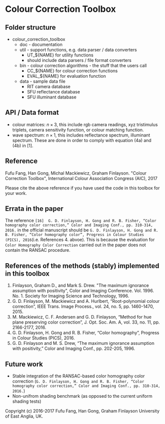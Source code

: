 # Colour Correction Toolbox

## Folder structure
  * colour_correction_toolbox
    * doc - documentation
    * util - support functions, e.g. data parser / data converters
      * UT_${NAME} for utility functions
      * should include data parsers / file format converters
    * bin - colour correction algorithms - the stuff that the users call
      * CC_${NAME} for colour correction functions
      * EVAL_${NAME} for evaluation function
    * data - sample data file
      * RIT camera database
      * SFU reflectance database
      * SFU illuminant database

## API / Data format
  * colour matrices: $n \times 3$, this include rgb camera readings, xyz tristimulus triplets, camera sensitivity function, or colour matching function.
  * wave spectrum: $n \times 1$, this includes reflectance spectrum, illuminant spectrum.
These are done in order to comply with equation (4a) and (4b) in [1].

## Reference
Fufu Fang, Han Gong, Michal Mackiewicz, Graham Finlayson. "Colour Correction Toolbox", International Colour Association Congress (AIC), 2017

Please cite the above reference if you have used the code in this toolbox for your work.

## Errata in the paper
The reference ```[16]  G. D. Finlayson, H. Gong and R. B. Fisher, “Color homography color correction,” Color and Imaging Conf., pp. 310-314, 2016.``` in the official manuscript should be ```G. D. Finlayson, H. Gong and R. B. Fisher, “Color homography color”, Progress in Colour Studies (PICS), 2016```(i.e. References 4. abvoe). This is because the evaluation for ```Color Homography Color Correction``` carried out in the paper does not contain the RANSAC procedure.

## References of the methods (stably) implemented in this toolbox
1. Finlayson, Graham D., and Mark S. Drew. "The maximum ignorance assumption with positivity", Color and Imaging Conference. Vol. 1996. No. 1. Society for Imaging Science and Technology, 1996.
2. G. D. Finlayson, M. Mackiewicz and A. Hurlbert, “Root-polynomial colour correction”, IEEE Trans. Image Process., vol. 24, no. 5, pp. 1460-1470, 2015.
3. M. Mackiewicz, C. F. Andersen and G. D. Finlayson, “Method for hue plane preserving color correction”, J. Opt. Soc. Am. A, vol. 33, no. 11, pp. 2166-2177, 2016.
4. G. D. Finlayson, H. Gong and R. B. Fisher, “Color homography”, Progress in Colour Studies (PICS), 2016.
5. G. D. Finlayson and M. S. Drew, “The maximum ignorance assumption with positivity,” Color and Imaging Conf., pp. 202-205, 1996.


## Future work
* Stable integration of the RANSAC-based color homography color correction (```G. D. Finlayson, H. Gong and R. B. Fisher, “Color homography color correction,” Color and Imaging Conf., pp. 310-314, 2016.```)
* Non-unifrom shading benchmark (as opposed to the current uniform shading tests)

Copyright (c) 2016-2017 Fufu Fang, Han Gong, Graham Finlayson
University of East Anglia, UK.
